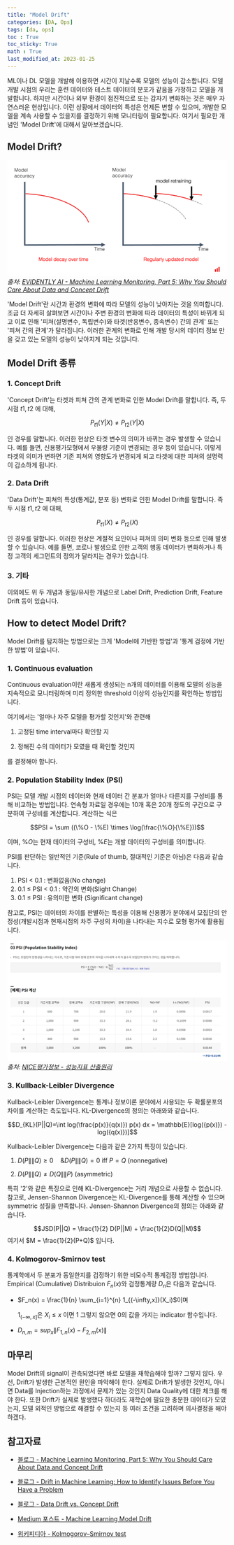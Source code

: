 ```yaml
---
title: "Model Drift"
categories: [DA, Ops]
tags: [da, ops]
toc : True
toc_sticky: True
math : True
last_modified_at: 2023-01-25
---
```


ML이나 DL 모델을 개발해 이용하면 시간이 지날수록 모델의 성능이 감소합니다. 모델 개발 시점의 우리는 훈련 데이터와 테스트 데이터의 분포가 같음을 가정하고 모델을 개발합니다. 하지만 시간이나 외부 환경이 점진적으로 또는 갑자기 변화하는 것은 매우 자연스러운 현상입니다. 이런 상황에서 데이터의 특성은 언제든 변할 수 있으며, 개발한 모델을 계속 사용할 수 있을지를 결정하기 위해 모니터링이 필요합니다. 여기서 필요한 개념인 'Model Drift'에 대해서 알아보겠습니다. 


## Model Drift?

![example of model drift](/assets/img/230125_drift_example.png)
*출처: [EVIDENTLY AI - Machine Learning Monitoring, Part 5: Why You Should Care About Data and Concept Drift](https://www.evidentlyai.com/blog/machine-learning-monitoring-data-and-concept-drift)*

'Model Drift'란 시간과 환경의 변화에 따라 모델의 성능이 낮아지는 것을 의미합니다. 조금 더 자세히 살펴보면 시간이나 주변 환경의 변화에 따라 데이터의 특성이 바뀌게 되고 이로 인해 '피쳐(설명변수, 독립변수)와 타겟(반응변수, 종속변수) 간의 관계' 또는 '피쳐 간의 관계'가 달라집니다. 이러한 관계의 변화로 인해 개발 당시의 데이터 정보 만을 갖고 있는 모델의 성능이 낮아지게 되는 것입니다.

## Model Drift 종류

### 1. Concept Drift
'Concept Drift'는 타겟과 피쳐 간의 관계 변화로 인한 Model Drift를 말합니다. 즉, 두 시점 $t1, t2$ 에 대해,

$$P_{t1}(Y |X) \ne P_{t2}(Y|X)$$

인 경우를 말합니다. 이러한 현상은 타겟 변수의 의미가 바뀌는 경우 발생할 수 있습니다. 예를 들면, 신용평가모형에서 우불량 기준이 변경되는 경우 등이 있습니다. 이렇게 타겟의 의미가 변하면 기존 피쳐의 영향도가 변경되게 되고 타겟에 대한 피쳐의 설명력이 감소하게 됩니다.

### 2. Data Drift
'Data Drift'는 피쳐의 특성(통계값, 분포 등) 변화로 인한 Model Drift를 말합니다. 즉 두 시점 $t1, t2$ 에 대해,

$$P_{t1}(X) \ne P_{t2}(X)$$

인 경우를 말합니다. 이러한 현상은 계절적 요인이나 피쳐의 의미 변화 등으로 인해 발생할 수 있습니다. 예를 들면, 코로나 발생으로 인한 고객의 행동 데이터가 변화하거나 특정 고객의 세그먼트의 정의가 달라지는 경우가 있습니다.


### 3. 기타 
이외에도 위 두 개념과 동일/유사한 개념으로 Label Drift, Prediction Drift, Feature Drift 등이 있습니다.


## How to detect Model Drift?
Model Drift를 탐지하는 방법으로는 크게 'Model에 기반한 방법'과 '통계 검정에 기반한 방법'이 있습니다. 

### 1. Continuous evaluation
Continuous evaluation이란 새롭게 생성되는 n개의 데이터를 이용해 모델의 성능을 지속적으로 모니터링하며 미리 정의한 threshold 이상의 성능인지를 확인하는 방법입니다.

여기에서는 '얼마나 자주 모델을 평가할 것인지'와 관련해 

1. 고정된 time interval마다 확인할 지    

2. 정해진 수의 데이터가 모였을 때 확인할 것인지   

를 결정해야 합니다.

### 2. Population Stability Index (PSI)
PSI는 모델 개발 시점의 데이터와 현재 데이터 간 분포가 얼마나 다른지를 구성비를 통해 비교하는 방법입니다. 
연속형 자료일 경우에는 10개 혹은 20개 정도의 구간으로 구분하여 구성비를 계산합니다. 
계산하는 식은 

$$PSI = \sum ((\%O - \%E) \times \log(\frac{\%O}{\%E}))$$ 

이며, $\%O$는 현재 데이터의 구성비, $\%E$는 개발 데이터의 구성비를 의미합니다. 

PSI를 판단하는 일반적인 기준(Rule of thumb, 절대적인 기준은 아님)은 다음과 같습니다.

1. PSI $\lt$ 0.1 : 변화없음(No change)
2. 0.1 $\le$ PSI $\lt$ 0.1 : 약간의 변화(Slight Change)
3. 0.1 $\le$ PSI : 유의미한 변화 (Significant change)

참고로, PSI는 데이터의 차이를 판별하는 특성을 이용해 신용평가 분야에서 모집단의 안정성(개발시점과 현재시점의 차주 구성의 차이)을 나타내는 지수로 모형 평가에 활용됩니다. 

![example of psi](/assets/img/230125_drift_psi.png)
*출처: [NICE평가정보 - 성능지표 산출원리](https://www.niceinfo.co.kr/creditrating/bi_score_4.nice)*

<!-- ![Picture title](230121_model_drift_psi.png) -->

### 3. Kullback-Leibler Divergence
Kullback-Leibler Divergence는 통계나 정보이론 분야에서 사용되는 두 확률분포의 차이를 계산하는 측도입니다. KL-Divergence의 정의는 아래와와 같습니다.

$$D_{KL}(P||Q)=\int log(\frac{p(x)}{q(x)}) p(x) dx = \mathbb{E}[log({p(x)}) - log({q(x)})]$$ 

Kullback-Leibler Divergence는 다음과 같은 2가지 특징이 있습니다.   

1. $D(P\|\|Q) \ge 0 \quad \&  D(P\|\|Q) = 0$ iff $P = Q$ (nonnegative)

2. $D(P\|\|Q) \ne D(Q\|\|P)$ (asymmetric)   

특히 '2'와 같은 특징으로 인해 KL-Divergence는 거리 개념으로 사용할 수 없습니다. 참고로, Jensen-Shannon Divergence는 KL-Divergence를 통해 계산할 수 있으며 symmetric 성질을 만족합니다. Jensen-Shannon Divergence의 정의는 아래와 같습니다.

$$JSD(P||Q) = \frac{1}{2} D(P||M) + \frac{1}{2}D(Q||M)$$ 
여기서 $M = \frac{1}{2}(P+Q)$ 입니다.

### 4. Kolmogorov-Smirnov test
통계학에서 두 분포가 동일한지를 검정하기 위한 비모수적 통계검정 방법입니다. Empirical (Cumulative) Distribuion $F_n(x)$와 검정통계량 $D_n$은 다음과 같습니다.
- $F_n(x) = \frac{1}{n} \sum_{i=1}^{n} 1_{(-\infty,x]}(X_i)$이며

    $1_{(-\infty,x]}$은 $X_i \le x$ 이면 1 그렇지 않으면 0의 값을 가지는 indicator 함수입니다.

- $D_{n,m} = sup_{x}\|F_{1,n}(x) - F_{2,m}(x)\|$

## 마무리
Model Drift의 signal이 관측되었다면 바로 모델을 재학습해야 할까? 그렇지 않다. 우선, Drift가 발생한 근본적인 원인을 파악해야 한다. 실제로 Drift가 발생한 것인지, 아니면 Data를 Injection하는 과정에서 문제가 있는 것인지 Data Quality에 대한 체크를 해야 한다. 또한 Drift가 실제로 발생했다 하더라도 재학습에 필요한 충분한 데이터가 모였는지, 모델 외적인 방법으로 해결할 수 있는지 등 여러 조건을 고려하며 의사결정을 해야 하겠다.



## 참고자료

- [블로그 - Machine Learning Monitoring, Part 5: Why You Should Care About Data and Concept Drift](https://www.evidentlyai.com/blog/machine-learning-monitoring-data-and-concept-drift)



- [블로그 - Drift in Machine Learning: How to Identify Issues Before You Have a Problem](https://www.fiddler.ai/blog/drift-in-machine-learning-how-to-identify-issues-before-you-have-a-problem)

- [블로그 - Data Drift vs. Concept Drift](https://deepchecks.com/data-drift-vs-concept-drift-what-are-the-main-differences/)


- [Medium 포스트 - Machine Learning Model Drift](https://towardsdatascience.com/machine-learning-model-drift-9cc43ad530d6)

- [위키피디아 - Kolmogorov–Smirnov test](https://en.wikipedia.org/wiki/Kolmogorov%E2%80%93Smirnov_test)





